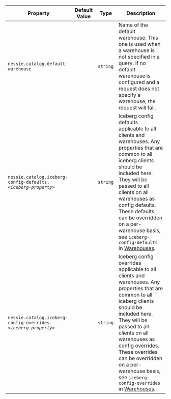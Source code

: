 | Property | Default Value | Type | Description |
|----------|---------------|------|-------------|
| `nessie.catalog.default-warehouse` |  | `string` | Name of the default warehouse. This one is used when a warehouse is not specified in a query.  If no default warehouse is configured and a request does not specify a warehouse, the request  will fail.  |
| `nessie.catalog.iceberg-config-defaults.`_`<iceberg-property>`_ |  | `string` | Iceberg config defaults applicable to all clients and warehouses. Any properties that are  common to all iceberg clients should be included here. They will be passed to all clients on  all warehouses as config defaults. These defaults can be overridden on a per-warehouse basis,  see `iceberg-config-defaults` in [Warehouses](#warehouses). |
| `nessie.catalog.iceberg-config-overrides.`_`<iceberg-property>`_ |  | `string` | Iceberg config overrides applicable to all clients and warehouses. Any properties that are  common to all iceberg clients should be included here. They will be passed to all clients on  all warehouses as config overrides. These overrides can be overridden on a per-warehouse basis,  see `iceberg-config-overrides` in [Warehouses](#warehouses). |
